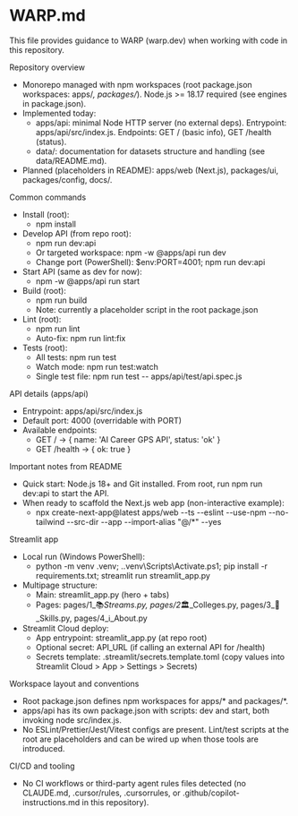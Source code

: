 # WARP.md

This file provides guidance to WARP (warp.dev) when working with code in this repository.

Repository overview
- Monorepo managed with npm workspaces (root package.json workspaces: apps/*, packages/*). Node.js >= 18.17 required (see engines in package.json).
- Implemented today:
  - apps/api: minimal Node HTTP server (no external deps). Entrypoint: apps/api/src/index.js. Endpoints: GET / (basic info), GET /health (status).
  - data/: documentation for datasets structure and handling (see data/README.md).
- Planned (placeholders in README): apps/web (Next.js), packages/ui, packages/config, docs/.

Common commands
- Install (root):
  - npm install
- Develop API (from repo root):
  - npm run dev:api
  - Or targeted workspace: npm -w @apps/api run dev
  - Change port (PowerShell): $env:PORT=4001; npm run dev:api
- Start API (same as dev for now):
  - npm -w @apps/api run start
- Build (root):
  - npm run build
  - Note: currently a placeholder script in the root package.json
- Lint (root):
  - npm run lint
  - Auto-fix: npm run lint:fix
- Tests (root):
  - All tests: npm run test
  - Watch mode: npm run test:watch
  - Single test file: npm run test -- apps/api/test/api.spec.js

API details (apps/api)
- Entrypoint: apps/api/src/index.js
- Default port: 4000 (overridable with PORT)
- Available endpoints:
  - GET / → { name: 'AI Career GPS API', status: 'ok' }
  - GET /health → { ok: true }

Important notes from README
- Quick start: Node.js 18+ and Git installed. From root, run npm run dev:api to start the API.
- When ready to scaffold the Next.js web app (non-interactive example):
  - npx create-next-app@latest apps/web --ts --eslint --use-npm --no-tailwind --src-dir --app --import-alias "@/*" --yes

Streamlit app
- Local run (Windows PowerShell):
  - python -m venv .venv; .\.venv\Scripts\Activate.ps1; pip install -r requirements.txt; streamlit run streamlit_app.py
- Multipage structure:
  - Main: streamlit_app.py (hero + tabs)
  - Pages: pages/1_📚_Streams.py, pages/2_🏛️_Colleges.py, pages/3_🧠_Skills.py, pages/4_ℹ️_About.py
- Streamlit Cloud deploy:
  - App entrypoint: streamlit_app.py (at repo root)
  - Optional secret: API_URL (if calling an external API for /health)
  - Secrets template: .streamlit/secrets.template.toml (copy values into Streamlit Cloud > App > Settings > Secrets)

Workspace layout and conventions
- Root package.json defines npm workspaces for apps/* and packages/*.
- apps/api has its own package.json with scripts: dev and start, both invoking node src/index.js.
- No ESLint/Prettier/Jest/Vitest configs are present. Lint/test scripts at the root are placeholders and can be wired up when those tools are introduced.

CI/CD and tooling
- No CI workflows or third-party agent rules files detected (no CLAUDE.md, .cursor/rules, .cursorrules, or .github/copilot-instructions.md in this repository).
